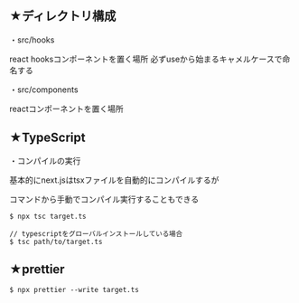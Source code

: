## ★ディレクトリ構成

・src/hooks

react hooksコンポーネントを置く場所
必ずuseから始まるキャメルケースで命名する

・src/components

reactコンポーネントを置く場所

## ★TypeScript

・コンパイルの実行

基本的にnext.jsはtsxファイルを自動的にコンパイルするが

コマンドから手動でコンパイル実行することもできる

```
$ npx tsc target.ts
```

```
// typescriptをグローバルインストールしている場合
$ tsc path/to/target.ts
```

## ★prettier

```
$ npx prettier --write target.ts
```
